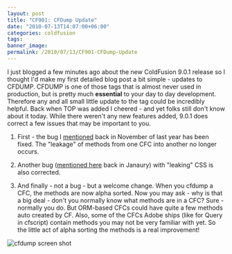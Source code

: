 ```yaml
---
layout: post
title: "CF901: CFDump Update"
date: "2010-07-13T14:07:00+06:00"
categories: coldfusion 
tags: 
banner_image: 
permalink: /2010/07/13/CF901-CFDump-Update
---
```


I just blogged a few minutes ago about the new ColdFusion 9.0.1 release so I thought I'd make my first detailed blog post a bit simple - updates to CFDUMP. CFDUMP is one of those tags that is almost never used in production, but is pretty much <b>essential</b> to your day to day development. Therefore any and all small little update to the tag could be incredibly helpful. Back when TOP was added I cheered - and yet folks still don't know about it today. While there weren't any new features added, 9.0.1 does correct a few issues that may be important to you.
<!--more-->
1) First - the bug I <a href="http://www.raymondcamden.com/index.cfm/2009/11/4/Interesting-CFDUMP-Bug">mentioned</a> back in November of last year has been fixed. The "leakage" of methods from one CFC into another no longer occurs. 

2) Another bug (<a href="http://www.coldfusionjedi.com/index.cfm/2010/1/27/Bug-with-CFDUMPoutput-impacts-XMLJSON-services">mentioned here</a> back in Janaury) with "leaking" CSS is also corrected. 

3) And finally - not a bug - but a welcome change. When you cfdump a CFC, the methods are now alpha sorted. Now you may ask - why is that a big deal - don't you normally know what methods are in a CFC? Sure - normally you do. But ORM-based CFCs could have quite a few methods auto created by CF. Also, some of the CFCs Adobe ships (like for Query in cfscript) contain methods you may not be very familiar with yet. So the little act of alpha sorting the methods is a real improvement!

<img src="https://static.raymondcamden.com/images/cfjedi/cfdump.png" title="cfdump screen shot" />